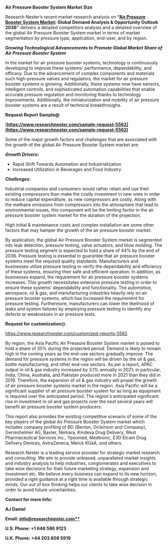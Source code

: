 ﻿**Air Pressure Booster System Market Size**

Research Nester’s recent market research analysis on **“[Air Pressure Booster System Market](https://www.researchnester.com/reports/air-pressure-booster-system-market/5562): Global Demand Analysis & Opportunity Outlook 2036”** delivers a detailed competitors analysis and a detailed overview of the global Air Pressure Booster System market in terms of market segmentation by pressure type, application, end-user, and by region. 

***Growing Technological Advancements to Promote Global Market Share of Air Pressure Booster System***

In the market for air pressure booster systems, technology is continuously developing to improve these systems' performance, dependability, and efficacy. Due to the advancement of complex components and materials such high-pressure valves and regulators, the market for air pressure booster systems is growing. Additionally, these systems now have sensors, intelligent controls, and sophisticated automation capabilities that enable accurate pressure regulation and monitoring thanks to technology improvements. Additionally, the miniaturization and mobility of air pressure booster systems are a result of technical breakthroughs.

**Request Report Sample@** 

[**https://www.researchnester.com/sample-request-5562](https://www.researchnester.com/sample-request-5562)** 

Some of the major growth factors and challenges that are associated with the growth of the global Air Pressure Booster System market are:

***Growth Drivers:***

- Rapid Shift Towards Automation and Industrialization
- Increased Utilization in Beverages and Food Industry

***Challenges:***

Industrial companies and consumers would rather retain and use their existing compressors than make the costly investment in new ones in order to reduce capital expenditure, as new compressors are costly. Along with the methane emissions from compressors into the atmosphere that lead to environmental issues, this component will be the limiting factor in the air pressure booster system market for the duration of the projection.

High initial & maintenance costs and complex installation are some other factors that may hamper the growth of the air pressure booster market. 

By application, the global Air Pressure Booster System market is segmented into leak detection, pressure testing, valve actuators, and blow molding. The pressure testing segment is expected to hold a share of 44% by the end of 2036. Pressure testing is essential to guarantee that air pressure booster systems meet the required quality standards. Manufacturers and businesses utilize pressure testing to verify the dependability and efficiency of these systems, ensuring their safe and efficient operation. In addition, as businesses expand, the requirement for air pressure booster systems increases. This growth necessitates extensive pressure testing in order to ensure these systems' dependability and functionality. The automotive, aerospace, oil & gas, and manufacturing industries heavily rely on air pressure booster systems, which has increased the requirement for pressure testing. Furthermore, manufacturers can lower the likelihood of leaks and system failures by employing pressure testing to identify any defects or weaknesses in air pressure tests.

**Request for customization**@

<https://www.researchnester.com/customized-reports-5562> 

By region, the Asia Pacific Air Pressure Booster System market is poised to hold a share of 35% during the projected period. Demand is likely to remain high in the coming years as the end-use sectors gradually improve. The demand for pressure systems in the region will be driven by the oil & gas, bottle manufacturing, and other end-use sectors. As per a report, APAC output in oil & gas industry increased by 3.1% annually in 2021; in particular, India, China, Australia, and Pakistan produced more in 2021 than they did in 2019. Therefore, the expansion of oil & gas industry will propel the growth of air pressure booster systems market in the region. Asia Pacific will be a significant supplier of air pressure booster system for as long as equipment is required over the anticipated period. The region's anticipated significant rise in investment in oil and gas projects over the next several years will benefit air pressure booster system producers.

This report also provides the existing competitive scenario of some of the key players of the global Air Pressure Booster System market which includes company profiling of BD (Becton, Dickinson and Company), Gerreshelmer AG, Baxter, Nemara, Kindeva Drug Delivery, West Pharmaceutical Services Inc., Ypsomed, Medtronic, E3D Elcam Drug Delivery Devices, AstraZeneca, Merck KGaA, and others.      

Research Nester is a leading service provider for strategic market research and consulting. We aim to provide unbiased, unparalleled market insights and industry analysis to help industries, conglomerates and executives to take wise decisions for their future marketing strategy, expansion and investment etc. We believe every business can expand to its new horizon, provided a right guidance at a right time is available through strategic minds. Our out of box thinking helps our clients to take wise decision in order to avoid future uncertainties.

**Contact for more Info:**

**AJ Daniel**

**Email: [info@researchnester.com**](mailto:info@researchnester.com)**

**U.S. Phone: +1 646 586 9123** 

**U.K. Phone: +44 203 608 5919**

